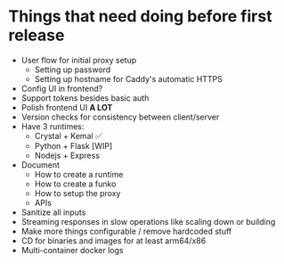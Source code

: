 # Things that need doing before first release

* User flow for initial proxy setup
  * Setting up password
  * Setting up hostname for Caddy's automatic HTTPS
* Config UI in frontend?
* Support tokens besides basic auth
* Polish frontend UI **A LOT**
* Version checks for consistency between client/server
* Have 3 runtimes:
  * Crystal + Kemal ✅
  * Python + Flask [WIP]
  * Nodejs + Express
* Document
  * How to create a runtime
  * How to create a funko
  * How to setup the proxy
  * APIs
* Sanitize all inputs
* Streaming responses in slow operations like scaling down
  or building
* Make more things configurable / remove hardcoded stuff
* CD for binaries and images for at least arm64/x86
* Multi-container docker logs
